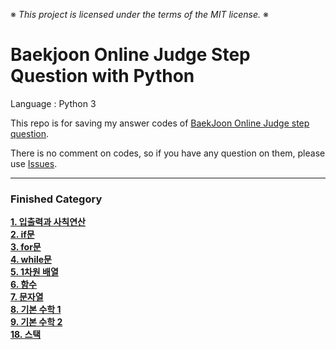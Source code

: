 ※ _This project is licensed under the terms of the MIT license._ ※

# Baekjoon Online Judge Step Question with Python

Language : Python 3

This repo is for saving my answer codes of [BaekJoon Online Judge step question](https://www.acmicpc.net/step).

There is no comment on codes, so if you have any question on them, please use [Issues](https://github.com/WondooSeo/Baekjoon_OJ_Step_Question_with_Python/issues).

---

### Finished Category
**[1. 입출력과 사칙연산](https://github.com/WondooSeo/Baekjoon_OJ_Step_Question_with_Python/tree/main/1.%20%EC%9E%85%EC%B6%9C%EB%A0%A5%EA%B3%BC%20%EC%82%AC%EC%B9%99%EC%97%B0%EC%82%B0) </br>
[2. if문](https://github.com/WondooSeo/Baekjoon_OJ_Step_Question_with_Python/tree/main/2.%20if%EB%AC%B8)</br>
[3. for문](https://github.com/WondooSeo/Baekjoon_OJ_Step_Question_with_Python/tree/main/3.%20for%EB%AC%B8)</br>
[4. while문](https://github.com/WondooSeo/Baekjoon_OJ_Step_Question_with_Python/tree/main/4.%20while%EB%AC%B8)</br>
[5. 1차원 배열](https://github.com/WondooSeo/Baekjoon_OJ_Step_Question_with_Python/tree/main/5.%201%EC%B0%A8%EC%9B%90%20%EB%B0%B0%EC%97%B4)</br>
[6. 함수](https://github.com/WondooSeo/Baekjoon_OJ_Step_Question_with_Python/tree/main/6.%20%ED%95%A8%EC%88%98)</br>
[7. 문자열](https://github.com/WondooSeo/Baekjoon_OJ_Step_Question_with_Python/tree/main/7.%20%EB%AC%B8%EC%9E%90%EC%97%B4)</br>
[8. 기본 수학 1](https://github.com/WondooSeo/Baekjoon_OJ_Step_Question_with_Python/tree/main/8.%20%EA%B8%B0%EB%B3%B8%20%EC%88%98%ED%95%99%201)</br>
[9. 기본 수학 2](https://github.com/WondooSeo/Baekjoon_OJ_Step_Question_with_Python/tree/main/9.%20%EA%B8%B0%EB%B3%B8%20%EC%88%98%ED%95%99%202)</br>
[18. 스택](https://github.com/WondooSeo/Baekjoon_OJ_Step_Question_with_Python/tree/main/18.%20%EC%8A%A4%ED%83%9D)**
